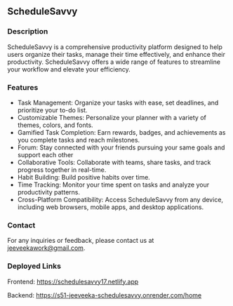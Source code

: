 ## ScheduleSavvy

### Description

ScheduleSavvy is a comprehensive productivity platform designed to help users organize their tasks, manage their time effectively, and enhance their productivity. ScheduleSavvy offers a wide range of features to streamline your workflow and elevate your efficiency.

### Features

- Task Management: Organize your tasks with ease, set deadlines, and prioritize your to-do list.
- Customizable Themes: Personalize your planner with a variety of themes, colors, and fonts.
- Gamified Task Completion: Earn rewards, badges, and achievements as you complete tasks and reach milestones.
- Forum: Stay connected with your friends pursuing your same goals and support each other
- Collaborative Tools: Collaborate with teams, share tasks, and track progress together in real-time.
- Habit Building: Build positive habits over time.
- Time Tracking: Monitor your time spent on tasks and analyze your productivity patterns.
- Cross-Platform Compatibility: Access ScheduleSavvy from any device, including web browsers, mobile apps, and desktop applications.

### Contact

For any inquiries or feedback, please contact us at jeeveekawork@gmail.com.

### Deployed Links

Frontend: 
https://schedulesavvy17.netlify.app

Backend: 
https://s51-jeeveeka-schedulesavvy.onrender.com/home
